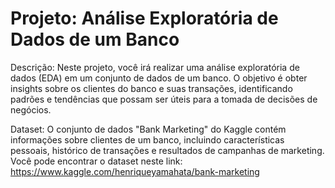 # Projeto: Análise Exploratória de Dados de um Banco

Descrição: Neste projeto, você irá realizar uma análise exploratória de dados (EDA) em um conjunto de dados de um banco. O objetivo é obter insights sobre os clientes do banco e suas transações, identificando padrões e tendências que possam ser úteis para a tomada de decisões de negócios.

Dataset: O conjunto de dados "Bank Marketing" do Kaggle contém informações sobre clientes de um banco, incluindo características pessoais, histórico de transações e resultados de campanhas de marketing. Você pode encontrar o dataset neste link: https://www.kaggle.com/henriqueyamahata/bank-marketing
